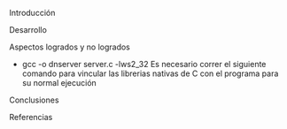 Introducción

Desarrollo

Aspectos logrados y no logrados


- gcc -o dnserver server.c -lws2_32
  Es necesario correr el siguiente comando para vincular las librerias nativas de C con el programa para su normal ejecución

Conclusiones 

Referencias
